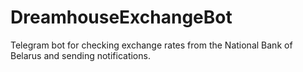 # DreamhouseExchangeBot
Telegram bot for checking exchange rates from the National Bank of Belarus and sending notifications.
